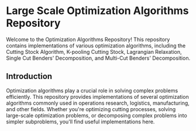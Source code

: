 # Large Scale Optimization Algorithms Repository
Welcome to the Optimization Algorithms Repository! This repository contains implementations of various optimization algorithms, including the Cutting Stock Algorithm, K-pooling Cutting Stock, Lagrangian Relaxation, Single Cut Benders' Decomposition, and Multi-Cut Benders' Decomposition.

## Introduction
Optimization algorithms play a crucial role in solving complex problems efficiently. This repository provides implementations of several optimization algorithms commonly used in operations research, logistics, manufacturing, and other fields. Whether you're optimizing cutting processes, solving large-scale optimization problems, or decomposing complex problems into simpler subproblems, you'll find useful implementations here.
